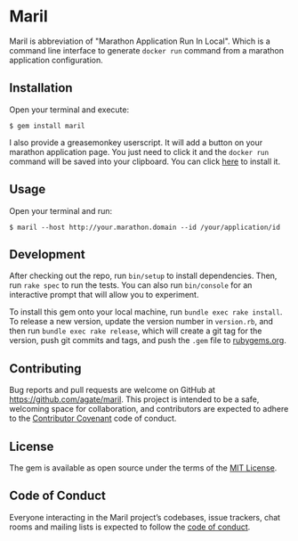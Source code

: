 # Maril

Maril is abbreviation of "Marathon Application Run In Local". Which is a command line interface to generate `docker run` command from a marathon application configuration.

## Installation

Open your terminal and execute:

```
$ gem install maril
```

I also provide a greasemonkey userscript. It will add a button on your marathon application page. You just need to click it and the `docker run` command will be saved into your clipboard. You can click [here](https://raw.githubusercontent.com/agate/maril/master/userscript/maril.user.js) to install it.

## Usage

Open your terminal and run:

```
$ maril --host http://your.marathon.domain --id /your/application/id
```

## Development

After checking out the repo, run `bin/setup` to install dependencies. Then, run `rake spec` to run the tests. You can also run `bin/console` for an interactive prompt that will allow you to experiment.

To install this gem onto your local machine, run `bundle exec rake install`. To release a new version, update the version number in `version.rb`, and then run `bundle exec rake release`, which will create a git tag for the version, push git commits and tags, and push the `.gem` file to [rubygems.org](https://rubygems.org).

## Contributing

Bug reports and pull requests are welcome on GitHub at https://github.com/agate/maril. This project is intended to be a safe, welcoming space for collaboration, and contributors are expected to adhere to the [Contributor Covenant](http://contributor-covenant.org) code of conduct.

## License

The gem is available as open source under the terms of the [MIT License](http://opensource.org/licenses/MIT).

## Code of Conduct

Everyone interacting in the Maril project’s codebases, issue trackers, chat rooms and mailing lists is expected to follow the [code of conduct](https://github.com/agate/maril/blob/master/CODE_OF_CONDUCT.md).
